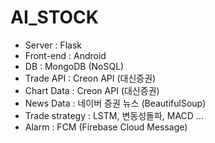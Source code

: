 # AI_STOCK
 
- Server : Flask
- Front-end : Android
- DB : MongoDB (NoSQL)
- Trade API : Creon API (대신증권)
- Chart Data : Creon API (대신증권)
- News Data : 네이버 증권 뉴스 (BeautifulSoup)
- Trade strategy : LSTM, 변동성돌파, MACD ...
- Alarm : FCM (Firebase Cloud Message)

